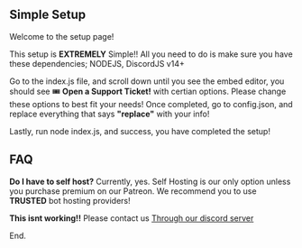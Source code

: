 ## Simple Setup ##

Welcome to the setup page! 

This setup is **EXTREMELY** Simple!!
All you need to do is make sure you have these dependencies; NODEJS, DiscordJS v14+

Go to the index.js file, and scroll down until you see the embed editor, you should see 🎟️ **Open a Support Ticket!** with certian options. Please change these options to best fit your needs!
Once completed, go to config.json, and replace everything that says **"replace"** with your info! 

Lastly, run node index.js, and success, you have completed the setup!


## FAQ ##

**Do I have to self host?** Currently, yes. Self Hosting is our only option unless you purchase premium on our Patreon. We recommend you to use **TRUSTED** bot hosting providers! 

**This isnt working!!** Please contact us [Through our discord server](discord.gg/QvFcU8tbse) 

End.
